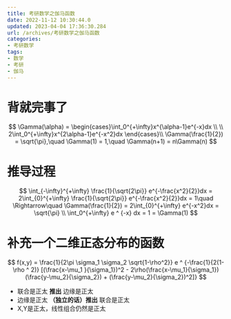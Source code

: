 ```yaml
---
title: 考研数学之伽马函数
date: 2022-11-12 10:30:44.0
updated: 2023-04-04 17:36:30.284
url: /archives/考研数学之伽马函数
categories: 
- 考研数学
tags: 
- 数学
- 考研
- 伽马
---
```




# 背就完事了

$$
\Gamma(\alpha) = \begin{cases}\int_0^{+\infty}x^{\alpha-1}e^{-x}dx \\ \\ 2\int_0^{+\infty}x^{2\alpha-1}e^{-x^2}dx \end{cases}\\
\Gamma(\frac{1}{2}) = \sqrt{\pi},\quad \Gamma(1) = 1,\quad \Gamma(n+1) = n\Gamma(n)
$$

# 推导过程

$$
\int_{-\infty}^{+\infty} \frac{1}{\sqrt{2\pi}} e^{-\frac{x^2}{2}}dx = 2\int_{0}^{+\infty} \frac{1}{\sqrt{2\pi}} e^{-\frac{x^2}{2}}dx = 1\quad \Rightarrow\quad \Gamma(\frac{1}{2}) = 2\int_{0}^{+\infty}  e^{-x^2}dx = \sqrt{\pi} \\
\int_0^{+\infty} e ^ {-x} dx = 1 = \Gamma(1)
$$

# 补充一个二维正态分布的函数

$$
f(x,y) = \frac{1}{2\pi \sigma_1 \sigma_2 \sqrt{1-\rho^2}} e ^ {-\frac{1}{2(1-\rho ^ 2)} [(\frac{x-\mu_1 }{\sigma_1})^2 - 2\rho(\frac{x-\mu_1}{\sigma_1})(\frac{y-\mu_2}{\sigma_2}) + (\frac{y-\mu_2}{\sigma_2})^2]}
$$

- 联合是正太 **推出** 边缘是正太
- 边缘是正太 **（独立的话）推出** 联合是正太
- X,Y是正太，线性组合仍然是正太